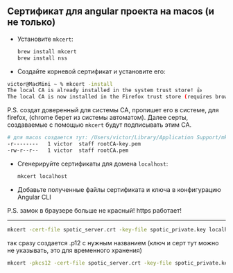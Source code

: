 ## Сертификат для angular проекта на macos (и не только)

- Установите `mkcert`: 
    
    ```bash
    brew install mkcert
    brew install nss
    ```

- Создайте корневой сертификат и установите его:

```bash
victor@MacMini ~ % mkcert -install 
The local CA is already installed in the system trust store! 👍
The local CA is now installed in the Firefox trust store (requires browser restart)! 🦊
```

 P.S. создат доверенный для системы CA, пропишет его в системе, для firefox, (chrome берет из системы автоматом).
 Далее серты, создаваемые с помощью `mkcert`
 будут подписывать этим CA.
 
```bash
# для macos создается тут: /Users/victor/Library/Application Support/mkcert
-r--------   1 victor  staff rootCA-key.pem
-rw-r--r--   1 victor  staff rootCA.pem
```

- Сгенерируйте сертификаты для домена `localhost`:
    
    ```bash
    mkcert localhost
    ```
    
- Добавьте полученные файлы сертификата и ключа в конфигурацию Angular CLI

P.S. замок в браузере больше не красный! https работает!

---

```bash
mkcert -cert-file spotic_server.crt -key-file spotic_private.key localhost 127.0.0.1 ::1
```


так сразу создается .p12  с нужным названием (ключ и серт тут можно не указывать, это для временного хранения)
```bash
mkcert -pkcs12 -cert-file spotic_server.crt -key-file spotic_private.key -p12-file spotic_container.p12 localhost 127.0.0.1 ::1
```